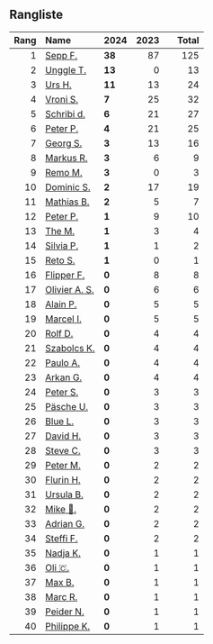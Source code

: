 ## Rangliste

|   Rang | Name                                                       | 2024   |   2023 |    |   Total |
|-------:|:-----------------------------------------------------------|:-------|-------:|:---|--------:|
|      1 | [Sepp F.](https://www.strava.com/athletes/16756310)        | **38** |     87 |    |     125 |
|      2 | [Unggle T.](https://www.strava.com/athletes/22347544)      | **13** |      0 |    |      13 |
|      3 | [Urs H.](https://www.strava.com/athletes/372431)           | **11** |     13 |    |      24 |
|      4 | [Vroni S.](https://www.strava.com/athletes/29514203)       | **7**  |     25 |    |      32 |
|      5 | [Schribi d.](https://www.strava.com/athletes/11422737)     | **6**  |     21 |    |      27 |
|      6 | [Peter P.](https://www.strava.com/athletes/25457664)       | **4**  |     21 |    |      25 |
|      7 | [Georg S.](https://www.strava.com/athletes/916353)         | **3**  |     13 |    |      16 |
|      8 | [Markus R.](https://www.strava.com/athletes/4722924)       | **3**  |      6 |    |       9 |
|      9 | [Remo M.](https://www.strava.com/athletes/10098982)        | **3**  |      0 |    |       3 |
|     10 | [Dominic S.](https://www.strava.com/athletes/55489726)     | **2**  |     17 |    |      19 |
|     11 | [Mathias B.](https://www.strava.com/athletes/49060784)     | **2**  |      5 |    |       7 |
|     12 | [Peter P.](https://www.strava.com/athletes/57591751)       | **1**  |      9 |    |      10 |
|     13 | [The M.](https://www.strava.com/athletes/6200327)          | **1**  |      3 |    |       4 |
|     14 | [Silvia P.](https://www.strava.com/athletes/14573315)      | **1**  |      1 |    |       2 |
|     15 | [Reto S.](https://www.strava.com/athletes/9681288)         | **1**  |      0 |    |       1 |
|     16 | [Flipper F.](https://www.strava.com/athletes/42768485)     | **0**  |      8 |    |       8 |
|     17 | [Olivier A.  S.](https://www.strava.com/athletes/28727279) | **0**  |      6 |    |       6 |
|     18 | [Alain P.](https://www.strava.com/athletes/3430605)        | **0**  |      5 |    |       5 |
|     19 | [Marcel I.](https://www.strava.com/athletes/7534298)       | **0**  |      5 |    |       5 |
|     20 | [Rolf D.](https://www.strava.com/athletes/18050383)        | **0**  |      4 |    |       4 |
|     21 | [Szabolcs K.](https://www.strava.com/athletes/14460104)    | **0**  |      4 |    |       4 |
|     22 | [Paulo A.](https://www.strava.com/athletes/21995947)       | **0**  |      4 |    |       4 |
|     23 | [Arkan G.](https://www.strava.com/athletes/8800165)        | **0**  |      4 |    |       4 |
|     24 | [Peter S.](https://www.strava.com/athletes/8718070)        | **0**  |      3 |    |       3 |
|     25 | [Päsche U.](https://www.strava.com/athletes/28885166)      | **0**  |      3 |    |       3 |
|     26 | [Blue L.](https://www.strava.com/athletes/84269972)        | **0**  |      3 |    |       3 |
|     27 | [David H.](https://www.strava.com/athletes/2116373)        | **0**  |      3 |    |       3 |
|     28 | [Steve C.](https://www.strava.com/athletes/15992918)       | **0**  |      3 |    |       3 |
|     29 | [Peter M.](https://www.strava.com/athletes/14946812)       | **0**  |      2 |    |       2 |
|     30 | [Flurin H.](https://www.strava.com/athletes/60467988)      | **0**  |      2 |    |       2 |
|     31 | [Ursula B.](https://www.strava.com/athletes/7692435)       | **0**  |      2 |    |       2 |
|     32 | [Mike 🎲.](https://www.strava.com/athletes/6991554)         | **0**  |      2 |    |       2 |
|     33 | [Adrian G.](https://www.strava.com/athletes/18926488)      | **0**  |      2 |    |       2 |
|     34 | [Steffi  F.](https://www.strava.com/athletes/96508304)     | **0**  |      2 |    |       2 |
|     35 | [Nadja K.](https://www.strava.com/athletes/16030256)       | **0**  |      1 |    |       1 |
|     36 | [Oli 🇨.](https://www.strava.com/athletes/31956795)         | **0**  |      1 |    |       1 |
|     37 | [Max B.](https://www.strava.com/athletes/24834013)         | **0**  |      1 |    |       1 |
|     38 | [Marc R.](https://www.strava.com/athletes/58984045)        | **0**  |      1 |    |       1 |
|     39 | [Peider N.](https://www.strava.com/athletes/22440929)      | **0**  |      1 |    |       1 |
|     40 | [Philippe K.](https://www.strava.com/athletes/10843886)    | **0**  |      1 |    |       1 |